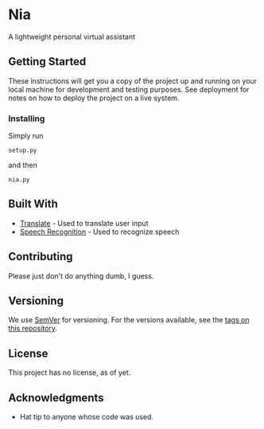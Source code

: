 # Nia

A lightweight personal virtual assistant

## Getting Started

These instructions will get you a copy of the project up and running on your local machine for development and testing purposes. See deployment for notes on how to deploy the project on a live system.

### Installing

Simply run

```
setup.py
```

and then

```
nia.py
```

## Built With

* [Translate](https://github.com/terryyin/translate-python) - Used to translate user input
* [Speech Recognition](https://github.com/Uberi/speech_recognition) - Used to recognize speech

## Contributing

Please just don't do anything dumb, I guess.

## Versioning

We use [SemVer](http://semver.org/) for versioning. For the versions available, see the [tags on this repository](https://github.com/your/project/tags). 


## License

This project has no license, as of yet.

## Acknowledgments

* Hat tip to anyone whose code was used.
